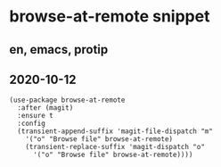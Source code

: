 # browse-at-remote snippet
## en, emacs, protip
## 2020-10-12

```elisp
(use-package browse-at-remote
  :after (magit)
  :ensure t
  :config
  (transient-append-suffix 'magit-file-dispatch "m"
    '("o" "Browse file" browse-at-remote)
    (transient-replace-suffix 'magit-dispatch "o"
      '("o" "Browse file" browse-at-remote))))
```
